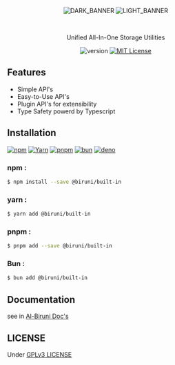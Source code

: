 <div align="center">

![DARK_BANNER](https://raw.githubusercontent.com/wonize/biruni/main/packages/built-in/assets/dark.png#gh-dark-mode-only)
![LIGHT_BANNER](https://raw.githubusercontent.com/wonize/biruni/main/packages/built-in/assets/light.png#gh-light-mode-only)

<br/>

Unified All-In-One Storage Utilities

![version][VERSION_BADGE]
[![MIT License][LICENSE_BADGE]][LICENSE]

</div>

## Features

- Simple API's
- Easy-to-Use API's
- Plugin API's for extensibility
- Type Safety powerd by Typescript

## Installation

[![npm][INSTALLATION_NPM_BADGE]][INSTALLATION_NPM]
[![Yarn][INSTALLATION_YARN_BADGE]][INSTALLATION_YARN]
[![pnpm][INSTALLATION_PNPM_BADGE]][INSTALLATION_PNPM]
[![bun][INSTALLATION_BUN_BADGE]][INSTALLATION_BUN]
[![deno][INSTALLATION_DENO_BADGE]][INSTALLATION_DENO]

### npm :

```sh
$ npm install --save @biruni/built-in
```

### yarn :

```sh
$ yarn add @biruni/built-in
```

### pnpm :

```sh
$ pnpm add --save @biruni/built-in
```

### Bun :

```sh
$ bun add @biruni/built-in
```

## Documentation

see in [Al-Biruni Doc's][HOMEPAGE]

## LICENSE

Under [GPLv3 LICENSE](./LICENSE.md)

<!-- URL -->

[REPO]: https://github.com/wonize/biruni/tree/main/packages/built-in
[HOMEPAGE]: https://wonize.github.io/biruni/plugin/built-in/
[INSTALLATION_NPM_BADGE]: https://img.shields.io/static/v1?style=for-the-badge&message=npm&color=CB3837&logo=npm&logoColor=FFFFFF&label=
[INSTALLATION_YARN_BADGE]: https://img.shields.io/static/v1?style=for-the-badge&message=Yarn&color=2C8EBB&logo=Yarn&logoColor=FFFFFF&label=
[INSTALLATION_PNPM_BADGE]: https://img.shields.io/static/v1?style=for-the-badge&message=pnpm&color=FF6C37&logo=pnpm&logoColor=FFFFFF&label=
[INSTALLATION_BUN_BADGE]: https://img.shields.io/static/v1?style=for-the-badge&message=bun&color=E2BD8C&logo=bun&logoColor=FFFFFF&label=
[INSTALLATION_DENO_BADGE]: https://img.shields.io/static/v1?style=for-the-badge&message=deno&color=323232&logo=deno&logoColor=FFFFFF&label=
[INSTALLATION_NPM]: #npm-
[INSTALLATION_YARN]: #yarn-
[INSTALLATION_PNPM]: #pnpm-
[INSTALLATION_BUN]: #bun-
[INSTALLATION_DENO]: https://deno.land/manual@v1.36.4/examples/manage_dependencies
[VERSION_BADGE]: https://img.shields.io/npm/v/biruni?color=6B1D1D&label=VERSION&style=flat-square
[LICENSE_BADGE]: https://img.shields.io/npm/l/biruni?color=6B1D1D&label=LICENSE&style=flat-square
[LICENSE]: https://github.com/wonize/biruni/blob/main/LICENSE
